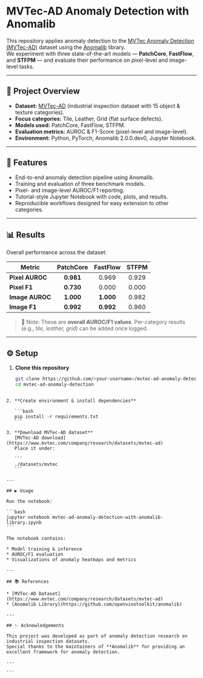 
# MVTec-AD Anomaly Detection with Anomalib

This repository applies anomaly detection to the [MVTec Anomaly Detection (MVTec-AD)](https://www.mvtec.com/company/research/datasets/mvtec-ad) dataset using the [Anomalib](https://github.com/openvinotoolkit/anomalib) library.  
We experiment with three state-of-the-art models — **PatchCore**, **FastFlow**, and **STFPM** — and evaluate their performance on pixel-level and image-level tasks.

---

## 📌 Project Overview
- **Dataset:** [MVTec-AD](https://www.mvtec.com/company/research/datasets/mvtec-ad) (industrial inspection dataset with 15 object & texture categories).  
- **Focus categories:** Tile, Leather, Grid (flat surface defects).  
- **Models used:** PatchCore, FastFlow, STFPM.  
- **Evaluation metrics:** AUROC & F1-Score (pixel-level and image-level).  
- **Environment:** Python, PyTorch, Anomalib 2.0.0.dev0, Jupyter Notebook.  

---

## 🚀 Features
- End-to-end anomaly detection pipeline using Anomalib.  
- Training and evaluation of three benchmark models.  
- Pixel- and image-level AUROC/F1 reporting.  
- Tutorial-style Jupyter Notebook with code, plots, and results.  
- Reproducible workflows designed for easy extension to other categories.  

---

## 📊 Results

Overall performance across the dataset:

| Metric          | PatchCore | FastFlow | STFPM |
|-----------------|:---------:|:--------:|:-----:|
| **Pixel AUROC** | **0.981** |  0.969   | 0.929 |
| **Pixel F1**    | **0.730** |  0.000   | 0.000 |
| **Image AUROC** | **1.000** | **1.000**| 0.982 |
| **Image F1**    | **0.992** | **0.992**| 0.960 |

> 📌 Note: These are **overall AUROC/F1 values**. Per-category results (e.g., *tile, leather, grid*) can be added once logged.  

---

## ⚙️ Setup

1. **Clone this repository**
   ```bash
   git clone https://github.com/<your-username>/mvtec-ad-anomaly-detection.git
   cd mvtec-ad-anomaly-detection
````

2. **Create environment & install dependencies**

   ```bash
   pip install -r requirements.txt
   ```

3. **Download MVTec-AD dataset**
   [MVTec-AD download](https://www.mvtec.com/company/research/datasets/mvtec-ad)
   Place it under:

   ```
   ./datasets/mvtec
   ```

---

## ▶️ Usage

Run the notebook:

```bash
jupyter notebook mvtec-ad-anomaly-detection-with-anomalib-library.ipynb
```

The notebook contains:

* Model training & inference
* AUROC/F1 evaluation
* Visualizations of anomaly heatmaps and metrics

---

## 📚 References

* [MVTec-AD Dataset](https://www.mvtec.com/company/research/datasets/mvtec-ad)
* [Anomalib Library](https://github.com/openvinotoolkit/anomalib)

---

## ✨ Acknowledgements

This project was developed as part of anomaly detection research on industrial inspection datasets.
Special thanks to the maintainers of **Anomalib** for providing an excellent framework for anomaly detection.

---

```
